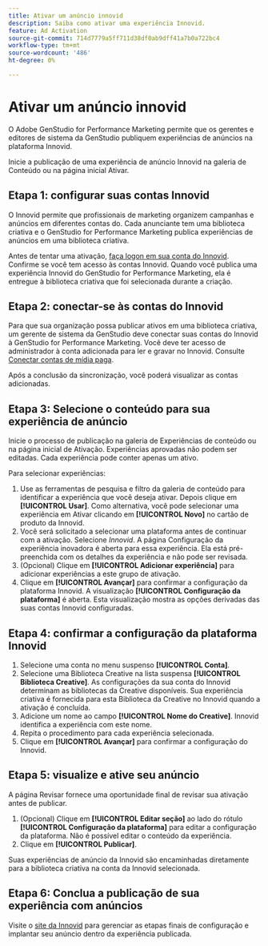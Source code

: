 ```yaml
---
title: Ativar um anúncio innovid
description: Saiba como ativar uma experiência Innovid.
feature: Ad Activation
source-git-commit: 714d7779a5ff711d38df0ab9dff41a7b0a722bc4
workflow-type: tm+mt
source-wordcount: '486'
ht-degree: 0%

---
```


# Ativar um anúncio innovid

O Adobe GenStudio for Performance Marketing permite que os gerentes e editores de sistema da GenStudio publiquem experiências de anúncios na plataforma Innovid.

Inicie a publicação de uma experiência de anúncio Innovid na galeria de Conteúdo ou na página inicial Ativar.

## Etapa 1: configurar suas contas Innovid

O Innovid permite que profissionais de marketing organizem campanhas e anúncios em diferentes contas do. Cada anunciante tem uma biblioteca criativa e o GenStudio for Performance Marketing publica experiências de anúncios em uma biblioteca criativa.

Antes de tentar uma ativação, [faça logon em sua conta do Innovid][1]. Confirme se você tem acesso às contas Innovid. Quando você publica uma experiência Innovid do GenStudio for Performance Marketing, ela é entregue à biblioteca criativa que foi selecionada durante a criação.

## Etapa 2: conectar-se às contas do Innovid

Para que sua organização possa publicar ativos em uma biblioteca criativa, um gerente de sistema da GenStudio deve conectar suas contas do Innovid à GenStudio for Performance Marketing. Você deve ter acesso de administrador à conta adicionada para ler e gravar no Innovid. Consulte [Conectar contas de mídia paga][2].

Após a conclusão da sincronização, você poderá visualizar as contas adicionadas.

## Etapa 3: Selecione o conteúdo para sua experiência de anúncio

Inicie o processo de publicação na galeria de Experiências de conteúdo ou na página inicial de Ativação. Experiências aprovadas não podem ser editadas. Cada experiência pode conter apenas um ativo.

Para selecionar experiências:

1. Use as ferramentas de pesquisa e filtro da galeria de conteúdo para identificar a experiência que você deseja ativar. Depois clique em **[!UICONTROL Usar]**. Como alternativa, você pode selecionar uma experiência em Ativar clicando em **[!UICONTROL Novo]** no cartão de produto da Innovid.
1. Você será solicitado a selecionar uma plataforma antes de continuar com a ativação. Selecione *Innovid*. A página Configuração da experiência inovadora é aberta para essa experiência. Ela está pré-preenchida com os detalhes da experiência e não pode ser revisada. 
1. (Opcional) Clique em **[!UICONTROL Adicionar experiência]** para adicionar experiências a este grupo de ativação.
1. Clique em **[!UICONTROL Avançar]** para confirmar a configuração da plataforma Innovid. A visualização **[!UICONTROL Configuração da plataforma]** é aberta. Esta visualização mostra as opções derivadas das suas contas Innovid configuradas.

## Etapa 4: confirmar a configuração da plataforma Innovid

1. Selecione uma conta no menu suspenso **[!UICONTROL Conta]**. 
1. Selecione uma Biblioteca Creative na lista suspensa **[!UICONTROL Biblioteca Creative]**. As configurações da sua conta do Innovid determinam as bibliotecas da Creative disponíveis. Sua experiência criativa é fornecida para esta Biblioteca da Creative no Innovid quando a ativação é concluída.
1. Adicione um nome ao campo **[!UICONTROL Nome do Creative]**. Innovid identifica a experiência com este nome.
1. Repita o procedimento para cada experiência selecionada.
1. Clique em **[!UICONTROL Avançar]** para confirmar a configuração do Innovid.

## Etapa 5: visualize e ative seu anúncio

A página Revisar fornece uma oportunidade final de revisar sua ativação antes de publicar.

1. (Opcional) Clique em **[!UICONTROL Editar seção]** ao lado do rótulo **[!UICONTROL Configuração da plataforma]** para editar a configuração da plataforma. Não é possível editar o conteúdo da experiência.
1. Clique em **[!UICONTROL Publicar]**.

Suas experiências de anúncio da Innovid são encaminhadas diretamente para a biblioteca criativa na conta da Innovid selecionada.

## Etapa 6: Conclua a publicação de sua experiência com anúncios

Visite o [site da Innovid][1] para gerenciar as etapas finais de configuração e implantar seu anúncio dentro da experiência publicada.

[1]: https://www.innovid.com/
[2]: /help/user-guide/connectors/connect-channel.md
